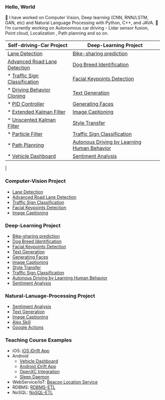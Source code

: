 ### Hello, World

<!--
**tooth2/tooth2** is a ✨ _special_ ✨ repository because its `README.md` (this file) appears on your GitHub profile.

Here are some ideas to get you started:

- 🔭 I’m currently working on Computer Vision, Deep learning (CNN, RNN/LSTM, GAN, etc) and Natural Language Processing with Python, C++, and JAVA.
- 🌱 I’m currently learning Autonomous car driving - Lidar sensor fusion, Point cloud, Localization , Path planning and  so on
- 👯 I’m looking to collaborate on ...
- 💬 Ask me about ...
- ⚡ Fun fact: ...
-->
🔭 I have worked on Computer Vision, Deep learning (CNN, RNN/LSTM, GAN, etc) and Natural Language Processing with Python, C++, and JAVA. 
🌱 I’m currently working on Autonomous car driving - Lidar sensor fusion, Point cloud, Localization , Path planning and  so on.

|Self-driving-Car Project | Deep-Learning Project | 
|---| ---| 
| [Lane Detection](https://github.com/tooth2/Lane_Line_Detection)| [Bike-sharing prediction](https://github.com/tooth2/Bike-Sharing-Prediction) |
| [Advanced Road Lane Detection](https://github.com/tooth2/Road_Lane_Detection) |[Dog Breed Identification](https://github.com/tooth2/Dog-Breed-Identification)|
|* [Traffic Sign Classification](https://github.com/tooth2/Traffic_Sign_Classification) | [Facial Keypoints Detection](https://github.com/tooth2/Facial-KeyPoints-Detection) |
|* [Driving Behavior Cloning](https://github.com/tooth2/Autonomous_Driving)|[Text Generation](https://github.com/tooth2/TV-Script-Generation)|
|* [PID Controller](https://github.com/tooth2/PID_Controller)|[Generating Faces](https://github.com/tooth2/Celeb-Face-Generation)|
|* [Extended Kalman Filter](https://github.com/tooth2/Extended-Kalman-Filter)|[Image Captioning](https://github.com/tooth2/Automatic-Image-Captioning) |
|* [Unscented Kalman Filter](https://github.com/tooth2/Unscented-Kalman-Filter) | [Style Transfer](https://github.com/tooth2/Artistic-Style-Transfer)|
|* [Particle Filter](https://github.com/tooth2/Robot_Particle_Fillter)| [Traffic Sign Classification](https://github.com/tooth2/Traffic_Sign_Classification)|
|* [Path Planning](https://github.com/tooth2/Path_Planning) | [Autonous Driving by Learning Human Behavior](https://github.com/tooth2/Autonomous_Driving)|
|* [Vehicle Dashboard](https://github.com/tooth2/VehicleDashboard)| [Sentiment Analysis](https://github.com/tooth2/Sentiment-Analysis)
|

### Computer-Vision Project 
 * [Lane Detection](https://github.com/tooth2/Lane_Line_Detection)
* [Advanced Road Lane Detection](https://github.com/tooth2/Road_Lane_Detection) 
* [Traffic Sign Classification](https://github.com/tooth2/Traffic_Sign_Classification)
* [Facial Keypoints Detection](https://github.com/tooth2/Facial-KeyPoints-Detection)
* [Image Captioning](https://github.com/tooth2/Automatic-Image-Captioning) 

### Deep-Learning Project
* [Bike-sharing prediction](https://github.com/tooth2/Bike-Sharing-Prediction)
* [Dog Breed Identification](https://github.com/tooth2/Dog-Breed-Identification)
* [Facial Keypoints Detection](https://github.com/tooth2/Facial-KeyPoints-Detection) 
* [Text Generation](https://github.com/tooth2/TV-Script-Generation)
* [Generating Faces](https://github.com/tooth2/Celeb-Face-Generation)
* [Image Captioning](https://github.com/tooth2/Automatic-Image-Captioning) 
* [Style Transfer](https://github.com/tooth2/Artistic-Style-Transfer)
* [Traffic Sign Classification](https://github.com/tooth2/Traffic_Sign_Classification)
* [Autonous Driving by Learning Human Behavior](https://github.com/tooth2/Autonomous_Driving)
* [Sentiment Analysis](https://github.com/tooth2/Sentiment-Analysis)

### Natural-Lanuage-Processing Project 
* [Sentiment Analysis](https://github.com/tooth2/Sentiment-Analysis)
* [Text Generation](https://github.com/tooth2/TV-Script-Generation)
* [Image Captioning](https://github.com/tooth2/Automatic-Image-Captioning) 
* [Alex Skill](https://github.com/tooth2/AlexaSkill-Survey)
* [Google Actions](https://github.com/tooth2/GoogleActions)

### Teaching Course Examples 
* iOS: [iOS iDrift App](https://github.com/tooth2/iDrift_iOS)
* Android
  * [Vehicle Dashboard](https://github.com/tooth2/VehicleDashboard)
  * [Android iDrift App](https://github.com/tooth2/iDrift_Android)
  * [OpenXC Integration](https://github.com/tooth2/TestOpenXC)
  * [Sleep Daemon](https://github.com/tooth2/SleepDaemon)
* WebService/IoT: [Beacon Location Service](https://github.com/tooth2/BeaconLocationService) 
* RDBMS: [RDBMS-ETL](https://github.com/tooth2/DM-RDBMS-ETL)
* NoSQL: [NoSQL-ETL](https://github.com/tooth2/DM-NoSQL-ETL)



